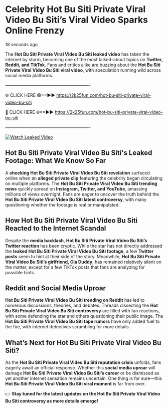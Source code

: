 # Celebrity Hot Bu Siti Private Viral Video Bu Siti’s Viral Video Sparks Online Frenzy

18 seconds ago

The **Hot Bu Siti Private Viral Video Bu Siti leaked video** has taken the internet by storm, becoming one of the most talked-about topics on **Twitter, Reddit, and TikTok**. Fans and critics alike are buzzing about the **Hot Bu Siti Private Viral Video Bu Siti viral video**, with speculation running wild across social media platforms.

———————————————————-

🌐 CLICK HERE 🟢==►► https://2k25fun.com/hot-bu-siti-private-viral-video-bu-siti

🔴 CLICK HERE 🌐==►► https://2k25fun.com/hot-bu-siti-private-viral-video-bu-siti

———————————————————-

[![Watch Leaked Video](https://miro.medium.com/v2/resize:fit:828/format:webp/1*cilzJN44JGOrTw9NJCrNHA.gif "Watch Leaked Video")](https://2k25fun.com/hot-bu-siti-private-viral-video-bu-siti)

## **Hot Bu Siti Private Viral Video Bu Siti's Leaked Footage: What We Know So Far**  
A **shocking Hot Bu Siti Private Viral Video Bu Siti revelation** surfaced online when an **alleged private clip** featuring the celebrity began circulating on multiple platforms. The **Hot Bu Siti Private Viral Video Bu Siti trending news** quickly spread on **Instagram, Twitter, and YouTube**, amassing millions of views overnight. Fans are eager to uncover the truth behind the **Hot Bu Siti Private Viral Video Bu Siti latest controversy**, with many questioning whether the footage is real or manipulated.  

## **How Hot Bu Siti Private Viral Video Bu Siti Reacted to the Internet Scandal**  
Despite the **media backlash**, **Hot Bu Siti Private Viral Video Bu Siti’s Twitter reaction** has been cryptic. While the star has not directly addressed the **leaked Hot Bu Siti Private Viral Video Bu Siti footage**, a few **Twitter posts** seem to hint at their side of the story. Meanwhile, **Hot Bu Siti Private Viral Video Bu Siti’s girlfriend, Gia Duddy**, has remained relatively silent on the matter, except for a few TikTok posts that fans are analyzing for possible hints.  

## **Reddit and Social Media Uproar**  
**Hot Bu Siti Private Viral Video Bu Siti trending on Reddit** has led to numerous discussions, theories, and debates. Threads dissecting the **Hot Bu Siti Private Viral Video Bu Siti controversy** are filled with fan reactions, with some defending the star and others questioning their public image. The **Hot Bu Siti Private Viral Video Bu Siti tape rumors** have only added fuel to the fire, with internet detectives scrambling for more details.  

## **What’s Next for Hot Bu Siti Private Viral Video Bu Siti?**  
As the **Hot Bu Siti Private Viral Video Bu Siti reputation crisis** unfolds, fans eagerly await an official response. Whether this **social media uproar** will damage **Hot Bu Siti Private Viral Video Bu Siti’s career** or be dismissed as yet another internet sensation remains uncertain. One thing is for sure—this **Hot Bu Siti Private Viral Video Bu Siti viral moment** is far from over.  

👉 **Stay tuned for the latest updates on the Hot Bu Siti Private Viral Video Bu Siti controversy as more details emerge!**  